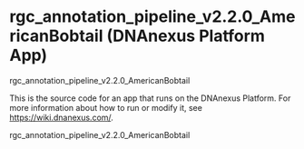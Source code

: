 <!-- dx-header -->
# rgc_annotation_pipeline_v2.2.0_AmericanBobtail (DNAnexus Platform App)

rgc_annotation_pipeline_v2.2.0_AmericanBobtail

This is the source code for an app that runs on the DNAnexus Platform.
For more information about how to run or modify it, see
https://wiki.dnanexus.com/.
<!-- /dx-header -->

rgc_annotation_pipeline_v2.2.0_AmericanBobtail

<!--
TODO: This app directory was automatically generated by dx-app-wizard;
please edit this Readme.md file to include essential documentation about
your app that would be helpful to users. (Also see the
Readme.developer.md.) Once you're done, you can remove these TODO
comments.

For more info, see https://wiki.dnanexus.com/Developer-Portal.
-->
